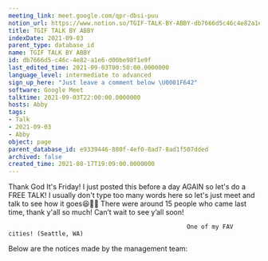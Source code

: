 ```yaml
---
meeting_link: meet.google.com/qpr-dbsi-puu
notion_url: https://www.notion.so/TGIF-TALK-BY-ABBY-db7666d5c46c4e82a1e6d00be98f1e9f
title: TGIF TALK BY ABBY
indexDate: 2021-09-03
parent_type: database_id
name: TGIF TALK BY ABBY
id: db7666d5-c46c-4e82-a1e6-d00be98f1e9f
last_edited_time: 2021-09-03T00:50:00.0000000
language_level: intermediate to advanced
sign_up_here: "Just leave a comment below \U0001F642"
software: Google Meet
talktime: 2021-09-03T22:00:00.0000000
hosts: Abby
tags:
- Talk
- 2021-09-03
- Abby
object: page
parent_database_id: e9339446-880f-4ef0-8ad7-8ad1f507dded
archived: false
created_time: 2021-08-17T19:09:00.0000000
---
```


Thank God It's Friday! I just posted this before a day AGAIN so let's do a FREE TALK!
I usually don't type too many words here so let's just meet and talk to see how it goes😆👍🏻
There were around 15 people who came last time, thank y'all so much!
Can’t wait to see y’all soon!




                                                      One of my FAV cities! (Seattle, WA)







Below are the notices made by the management team: 


